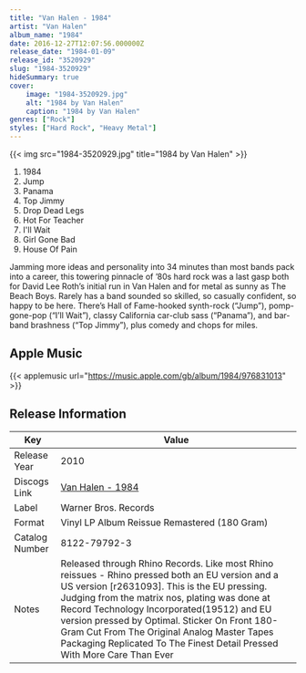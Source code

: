 ```yaml
---
title: "Van Halen - 1984"
artist: "Van Halen"
album_name: "1984"
date: 2016-12-27T12:07:56.000000Z
release_date: "1984-01-09"
release_id: "3520929"
slug: "1984-3520929"
hideSummary: true
cover:
    image: "1984-3520929.jpg"
    alt: "1984 by Van Halen"
    caption: "1984 by Van Halen"
genres: ["Rock"]
styles: ["Hard Rock", "Heavy Metal"]
---
```


{{< img src="1984-3520929.jpg" title="1984 by Van Halen" >}}

<!-- section break -->

1. 1984
2. Jump
3. Panama
4. Top Jimmy
5. Drop Dead Legs
6. Hot For Teacher
7. I'll Wait
8. Girl Gone Bad
9. House Of Pain

<!-- section break -->


Jamming more ideas and personality into 34 minutes than most bands pack into a career, this towering pinnacle of ’80s hard rock was a last gasp both for David Lee Roth’s initial run in Van Halen and for metal as sunny as The Beach Boys. Rarely has a band sounded so skilled, so casually confident, so happy to be here. There’s Hall of Fame-hooked synth-rock (“Jump”), pomp-gone-pop (“I’ll Wait”), classy California car-club sass (“Panama”), and bar-band brashness (“Top Jimmy”), plus comedy and chops for miles.



## Apple Music
{{< applemusic url="https://music.apple.com/gb/album/1984/976831013" >}}






## Release Information
|  Key           | Value                                                |
| ---------------| ---------------------------------------------------- |
| Release Year   | 2010                                   |
| Discogs Link   | [Van Halen - 1984](https://www.discogs.com/release/3520929-Van-Halen-1984) |
| Label          | Warner Bros. Records |
| Format         | Vinyl LP Album Reissue Remastered (180 Gram) |
| Catalog Number | 8122-79792-3 |
| Notes | Released through Rhino Records. Like most Rhino reissues - Rhino pressed both an EU version and a US version [r2631093]. This is the EU pressing.    Judging from the matrix nos, plating was done at Record Technology Incorporated(19512) and EU version pressed by Optimal.    Sticker On Front   180-Gram   Cut From The Original Analog Master Tapes   Packaging Replicated To The Finest Detail   Pressed With More Care Than Ever   |
